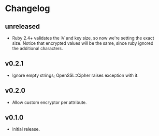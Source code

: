 # Changelog

## unreleased

- Ruby 2.4+ validates the IV and key size, so now we're setting the exact size. Notice that encrypted values will be the same, since ruby ignored the additional characters.

## v0.2.1

- Ignore empty strings; OpenSSL::Cipher raises exception with it.

## v0.2.0

- Allow custom encryptor per attribute.

## v0.1.0

- Initial release.
